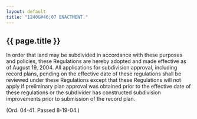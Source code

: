 ```yaml
---
layout: default 
title: "1240&#46;07 ENACTMENT."
---
```


{{ page.title }}
----------------

In order that land may be subdivided in accordance with these purposes
and policies, these Regulations are hereby adopted and made effective as
of August 19, 2004. All applications for subdivision approval, including
record plans, pending on the effective date of these regulations shall
be reviewed under these Regulations except that these Regulations will
not apply if preliminary plan approval was obtained prior to the
effective date of these regulations or the subdivider has constructed
subdivision improvements prior to submission of the record plan.

(Ord. 04-41. Passed 8-19-04.)
